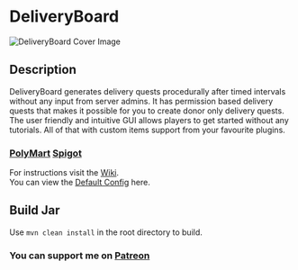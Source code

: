 # DeliveryBoard
![DeliveryBoard Cover Image](https://media.discordapp.net/attachments/599160797486252032/1119724112999350332/DeliveryBoardCover_nukeghost.png?width=768&height=428)
## Description
DeliveryBoard generates delivery quests procedurally after timed intervals without any input from server admins. It has permission based delivery quests that makes it possible for you to create donor only delivery quests. The user friendly and intuitive GUI allows players to get started without any tutorials. All of that with custom items support from your favourite plugins.
### [PolyMart](https://polymart.org/resource/deliveryboard-1-13-1-20-1.4291) [Spigot](https://www.spigotmc.org/resources/deliveryboard.110579/)
  
For instructions visit the [Wiki](https://nukegh05t.gitbook.io/deliveryboard/).  
You can view the [Default Config](../master/src/main/resources/config.yml) here.

## Build Jar
Use `mvn clean install` in the root directory to build.

### You can support me on [Patreon](https://www.patreon.com/nukegh05t)
